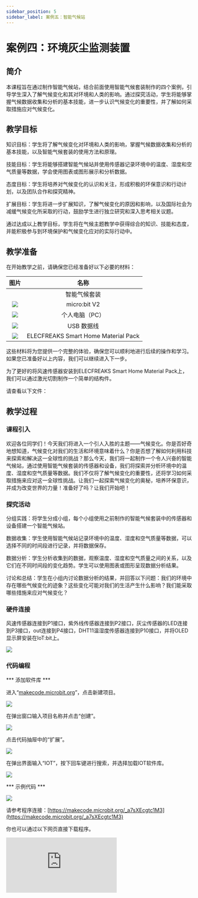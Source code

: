 ```yaml
---
sidebar_position: 5
sidebar_label: 案例五：智能气候站
---
```


# 案例四：环境灰尘监测装置

## 简介

本课程旨在通过制作智能气候站，结合前面使用智能气候套装制作的四个案例，引导学生深入了解气候变化和其对环境和人类的影响。通过探究活动，学生将能够掌握气候数据收集和分析的基本技能，进一步认识气候变化的重要性，并了解如何采取措施应对气候变化。

## 教学目标

知识目标：学生将了解气候变化对环境和人类的影响，掌握气候数据收集和分析的基本技能，以及智能气候套装的使用方法和原理。

技能目标：学生将能够搭建智能气候站并使用传感器记录环境中的温度、湿度和空气质量等数据，学会使用图表或图形展示和分析数据。

态度目标：学生将培养对气候变化的认识和关注，形成积极的环保意识和行动计划，以及团队合作和探究精神。

扩展目标：学生将进一步扩展知识，了解气候变化的原因和影响，以及国际社会为减缓气候变化所采取的行动，鼓励学生进行独立研究和深入思考相关议题。

通过达成以上教学目标，学生将在气候主题教学中获得综合的知识、技能和态度，并能积极参与到环境保护和气候变化应对的实际行动中。

## 教学准备

在开始教学之前，请确保您已经准备好以下必要的材料：

| 图片 | 名称 |
| :-: | :-: |
|  | 智能气候套装 |
| ![](./images/microbit-smart-climate-kit-case-01-03.png) | micro:bit V2 |
| ![](./images/microbit-smart-climate-kit-case-01-04.png) | 个人电脑（PC） |
| ![](./images/microbit-smart-climate-kit-case-01-05.png) | USB 数据线 |
| ![](./images/microbit-smart-climate-kit-case-05-05.png) | ELECFREAKS Smart Home Material Pack |

这些材料将为您提供一个完整的体验，确保您可以顺利地进行后续的操作和学习。如果您已准备好以上内容，我们可以继续进入下一步。

为了更好的将风速传感器安装到ELECFREAKS Smart Home Material Pack上，我们可以通过激光切割制作一个简单的结构件。

请查看以下文件：

## 教学过程

### 课程引入

欢迎各位同学们！今天我们将进入一个引人入胜的主题——气候变化。你是否好奇地想知道，气候变化对我们的生活和环境意味着什么？你是否想了解如何利用科技来探索和解决这一全球性的挑战？那么今天，我们将一起制作一个令人兴奋的智能气候站，通过使用智能气候套装的传感器和设备，我们将探索并分析环境中的温度、湿度和空气质量等数据。我们不仅将了解气候变化的重要性，还将学习如何采取措施来应对这一全球性挑战。让我们一起探索气候变化的奥秘，培养环保意识，并成为改变世界的力量！准备好了吗？让我们开始吧！

### 探究活动

分组实践：将学生分成小组，每个小组使用之前制作的智能气候套装中的传感器和设备搭建一个智能气候站。

数据收集：学生使用智能气候站记录环境中的温度、湿度和空气质量等数据，可以选择不同的时间段进行记录，并将数据保存。

数据分析：学生分析收集到的数据，观察温度、湿度和空气质量之间的关系，以及它们在不同时间段的变化趋势。学生可以使用图表或图形呈现数据分析结果。

讨论和总结：学生在小组内讨论数据分析的结果，并回答以下问题：我们的环境中存在哪些气候变化的迹象？这些变化可能对我们的生活产生什么影响？我们能采取哪些措施来应对气候变化？

### 硬件连接

风速传感器连接到P1接口，紫外线传感器连接到P2接口，灰尘传感器的LED连接到P3接口，out连接到P4接口，DHT11温湿度传感器连接到P10接口，并将OLED显示屏安装在IoT:bit上。

![](./images/microbit-smart-climate-kit-case-05-06.png)

### 代码编程

*** 添加软件库 ***

进入“[makecode.microbit.org](https://makecode.microbit.org/)”，点击新建项目。

![](./images/smart-weather-station-kit-add-extension-01.png)

在弹出窗口输入项目名称并点击“创建”。

![](./images/smart-weather-station-kit-add-extension-02.png)

点击代码抽屉中的“扩展”。

![](./images/smart-weather-station-kit-add-extension-03.png)

在弹出界面输入“IOT”，按下回车键进行搜索，并选择加载IOT软件库。

![](./images/smart-weather-station-kit-add-extension-04.png)

*** 示例代码 ***


![](./images/microbit-smart-climate-kit-case-04-07.png)


请参考程序连接：[https://makecode.microbit.org/_a7sXEcgtc1M3](https://makecode.microbit.org/_a7sXEcgtc1M3)

你也可以通过以下网页直接下载程序。

<div
    style={{
        position: 'relative',
        paddingBottom: '60%',
        overflow: 'hidden',
    }}
>
    <iframe
        src="https://makecode.microbit.org/_a7sXEcgtc1M3"
        frameborder="0"
        sandbox="allow-popups allow-forms allow-scripts allow-same-origin"
        style={{
            position: 'absolute',
            width: '100%',
            height: '100%',
        }}
    />
</div>

*** 下载程序 ***

使用USB线连接PC和micro:bit V2。

![](./images/connect-microbit.gif)

连接成功后，电脑上会识别出一个名为`MICROBIT`的盘符。

![](./images/microbit-drive.png)

点击左下角的![](./images/download-01.png)，选择`Connect Device`。

![](./images/download-02.png)

点击![](./images/download-03.png)。

![](./images/download-04.png)

点击![](./images/download-05.png)。

![](./images/download-06.png)


在弹出窗口选择`BBC micro:bit CMSIS-DAP`，然后选择连接，至此，我们的micro:bit就已经连接成功。

![](./images/download-07.png)

点击下载程序。

![](./images/download-08.png)

### 团队合作与展示

学生分成小组，共同完成案例的制作和程序编写。

鼓励学生之间相互合作、交流和分享经验。

每个小组有机会向其他小组展示他们制作的案例，并演示。

*** 预期效果：连接电源后，在OLED显示屏上显示当前温湿度、风速、紫外线强度、噪音强度、灰尘浓度。 ***

（GIF动图）

### 总结与反思

回顾课程内容，提醒学生掌握了哪些知识和技能。

引导学生讨论他们在制作过程中遇到的问题和困难，以及如何解决这些问题。

引导学生主动了解气候变化的原因和影响，以及国际社会为减缓气候变化所采取的行动。

## 扩展知识

### 气候变化的原因和影响

气候变化的原因和影响是一个复杂而广泛的话题，这里我们简单的了解一些基本的信息：

原因：

温室气体排放：人类活动导致了大量温室气体的排放，主要包括二氧化碳（CO2）、甲烷（CH4）、氧化亚氮（N2O）等。这些气体在大气中形成一个"温室效应"，使得地球的表面温度升高。

化石燃料的使用：燃烧化石燃料如煤、石油和天然气释放出大量的二氧化碳。这是主要的温室气体排放来源之一。

森林砍伐：森林是地球上最重要的二氧化碳吸收者之一，但大规模的森林砍伐导致了二氧化碳的释放，破坏了森林的吸收能力。

工业活动：工业过程的能源使用和排放也是温室气体的重要来源。

影响：

气候极端事件增加：气候变化导致了更频繁和更严重的极端天气事件，如暴雨、干旱、飓风和洪水等。这些事件对人类的生活、农业、基础设施和生态系统造成严重影响。

海平面上升：全球变暖导致冰川和极地冰层融化，从而导致海平面上升。这将威胁沿海地区的居民和生态系统，增加海洋侵蚀和洪涝风险。

生物多样性丧失：气候变化对生态系统产生压力，导致物种灭绝和生物多样性的丧失。许多动植物无法适应快速变化的气候条件，生态平衡受到破坏。

农业和粮食安全威胁：气候变化对农作物生长季节、水资源和农业病虫害等产生影响，威胁到粮食安全和农民的生计。

健康风险增加：气候变化导致空气污染、疾病传播和饮用水供应问题。极端热浪和自然灾害还会对人类健康产生直接影响。

这些只是气候变化原因和影响的一小部分，它们之间相互交织，对我们的星球和我们自身的生活产生深远的影响。因此，对气候变化问题的认识和应对变得尤为重要。

### 国际社会为减缓气候变化所采取的行动

国际社会为减缓气候变化所采取的行动包括以下几个主要方面：

1. 《巴黎协定》：巴黎协定是联合国于2015年通过的一项重要国际气候变化协议。该协定旨在通过全球合作控制全球变暖，将全球平均气温上升控制在1.5摄氏度以内，并采取行动减少温室气体排放。各国自愿提交减排目标，并定期向联合国报告其减排进展。

2. 温室气体减排承诺：许多国家采取了具体的减排承诺。其中，一些国家承诺实现碳中和，即在特定时间将自己的温室气体排放量降至零或将排放量与吸收量平衡。一些国家还制定了具体的减排目标和政策，促进可再生能源的发展，提高能源效率，并推动清洁能源转型。

3. 可再生能源推广：国际社会鼓励和支持可再生能源的发展和应用，如太阳能、风能、水能等。许多国家采取了政策和措施，通过减少对化石燃料的依赖，促进可再生能源的使用，以减少温室气体的排放。

4. 国际合作和技术转让：各国在减缓气候变化方面开展广泛的合作和技术转让。发达国家向发展中国家提供资金、技术和能力建设支持，帮助他们应对气候变化挑战并实现可持续发展。

5. 推动可持续发展议程：可持续发展议程是联合国的全球发展框架，旨在实现经济、社会和环境的可持续发展。减缓气候变化是可持续发展目标之一，各国在推动可持续发展议程中也积极采取行动，以实现气候变化和可持续发展的双重目标。

这些行动代表了国际社会在减缓气候变化方面的努力和合作。然而，面对气候变化的挑战，仍需要进一步加强国际合作，采取更加积极和有力的行动，以实现全球气候的可持续未来。

